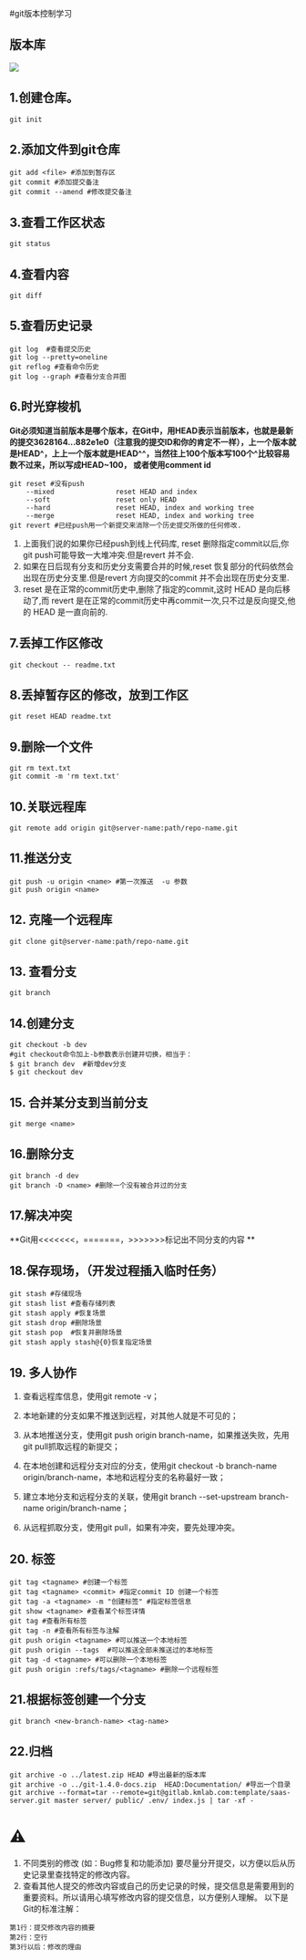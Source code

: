 #git版本控制学习

## 版本库
![](https://www.liaoxuefeng.com/files/attachments/001384907702917346729e9afbf4127b6dfbae9207af016000/0)
## 1.创建仓库。
```shell
git init
```
## 2.添加文件到git仓库
```shell
git add <file> #添加到暂存区
git commit #添加提交备注
git commit --amend #修改提交备注
```
## 3.查看工作区状态
```shell
git status
```
## 4.查看内容
```shell
git diff
```
## 5.查看历史记录
```shell
git log  #查看提交历史
git log --pretty=oneline
git reflog #查看命令历史
git log --graph #查看分支合并图
```
## 6.时光穿梭机
**Git必须知道当前版本是哪个版本，在Git中，用HEAD表示当前版本，也就是最新的提交3628164...882e1e0（注意我的提交ID和你的肯定不一样），上一个版本就是HEAD^，上上一个版本就是HEAD^^，当然往上100个版本写100个^比较容易数不过来，所以写成HEAD~100， 或者使用comment id**
```shell
git reset #没有push
 	--mixed               reset HEAD and index
    --soft                reset only HEAD
    --hard                reset HEAD, index and working tree
    --merge               reset HEAD, index and working tree
git revert #已经push用一个新提交来消除一个历史提交所做的任何修改.
```
1. 上面我们说的如果你已经push到线上代码库, reset 删除指定commit以后,你git push可能导致一大堆冲突.但是revert 并不会.
2. 如果在日后现有分支和历史分支需要合并的时候,reset 恢复部分的代码依然会出现在历史分支里.但是revert 方向提交的commit 并不会出现在历史分支里.
3. reset 是在正常的commit历史中,删除了指定的commit,这时 HEAD 是向后移动了,而 revert 是在正常的commit历史中再commit一次,只不过是反向提交,他的 HEAD 是一直向前的.
## 7.丢掉工作区修改
```shell
git checkout -- readme.txt
```
## 8.丢掉暂存区的修改，放到工作区
```shell
git reset HEAD readme.txt
```
## 9.删除一个文件
```shell
git rm text.txt
git commit -m 'rm text.txt'
```
## 10.关联远程库
```shell
git remote add origin git@server-name:path/repo-name.git
```
## 11.推送<name>分支
```shell
git push -u origin <name> #第一次推送  -u 参数
git push origin <name> 
```
## 12. 克隆一个远程库
```shell
git clone git@server-name:path/repo-name.git
```
## 13. 查看分支
```shell
git branch
```
## 14.创建分支
```shell
git checkout -b dev 
#git checkout命令加上-b参数表示创建并切换，相当于：
$ git branch dev  #新增dev分支
$ git checkout dev
```
## 15. 合并某分支到当前分支
```shell
git merge <name> 
```
## 16.删除分支
```shell
git branch -d dev 
git branch -D <name> #删除一个没有被合并过的分支
```
## 17.解决冲突
**Git用<<<<<<<，=======，>>>>>>>标记出不同分支的内容 **

## 18.保存现场，（开发过程插入临时任务）
```shell
git stash #存储现场
git stash list #查看存储列表
git stash apply #恢复场景
git stash drop #删除场景
git stash pop  #恢复并删除场景
git stash apply stash@{0}恢复指定场景
```
## 19. 多人协作
1. 查看远程库信息，使用git remote -v；

2. 本地新建的分支如果不推送到远程，对其他人就是不可见的；

3. 从本地推送分支，使用git push origin branch-name，如果推送失败，先用git pull抓取远程的新提交；

4. 在本地创建和远程分支对应的分支，使用git checkout -b branch-name origin/branch-name，本地和远程分支的名称最好一致；

5. 建立本地分支和远程分支的关联，使用git branch --set-upstream branch-name origin/branch-name；

6. 从远程抓取分支，使用git pull，如果有冲突，要先处理冲突。

## 20. 标签
```shell
git tag <tagname> #创建一个标签
git tag <tagname> <commit> #指定commit ID 创建一个标签
git tag -a <tagname> -m "创建标签" #指定标签信息
git show <tagname> #查看某个标签详情
git tag #查看所有标签
git tag -n #查看所有标签与注解
git push origin <tagname> #可以推送一个本地标签
git push origin --tags  #可以推送全部未推送过的本地标签
git tag -d <tagname> #可以删除一个本地标签
git push origin :refs/tags/<tagname> #删除一个远程标签
```
## 21.根据标签创建一个分支
```shell
git branch <new-branch-name> <tag-name>
```
## 22.归档
```shell
git archive -o ../latest.zip HEAD #导出最新的版本库
git archive -o ../git-1.4.0-docs.zip  HEAD:Documentation/ #导出一个目录
git archive --format=tar --remote=git@gitlab.kmlab.com:template/saas-server.git master server/ public/ .env/ index.js | tar -xf -

```
# ⚠️
1. 不同类别的修改 (如：Bug修复和功能添加) 要尽量分开提交，以方便以后从历史记录里查找特定的修改内容。
2. 查看其他人提交的修改内容或自己的历史记录的时候，提交信息是需要用到的重要资料。所以请用心填写修改内容的提交信息，以方便别人理解。
  以下是Git的标准注解：
```shell
第1行：提交修改内容的摘要
第2行：空行
第3行以后：修改的理由
```